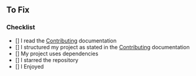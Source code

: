 ## To Fix

### Checklist

- [] I read the [Contributing](CONTRIBUTING.MD) documentation
- [] I structured my project as stated in the [Contributing](CONTRIBUTING.MD) documentation
- [] My project uses dependencies
- [] I starred the repository
- [] I Enjoyed
